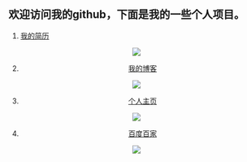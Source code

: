 ## 欢迎访问我的github，下面是我的一些个人项目。
1. [我的简历](https://daoket.github.io/resume/index.html)
<center>
<img src="https://daoket.github.io/img/qrcode/resume.png"/>
<center/>

2. [我的博客](https://daoket.github.io/blog/index.html)
<center>
<img src="https://daoket.github.io/img/qrcode/blog.png"/>
<center/>

3. [个人主页](https://daoket.github.io/home/index.html#/jx)
<center>
<img src="https://daoket.github.io/img/qrcode/home.png"/>
<center/>

4. [百度百家](https://daoket.github.io/news/index.html#/select)
<center>
<img src="https://daoket.github.io/news/address.png"/>
<center/>
